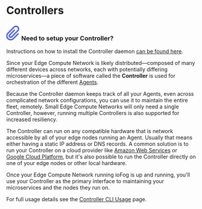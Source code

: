 # Controllers

<aside class="notifications note">
  <h3><img src="/images/icos/ico-note.svg" alt=""> Need to setup your Controller?</h3>
  <p>Instructions on how to install the Controller daemon <a href="../getting-started/setup-your-controllers.html">can be found here</a>.</p>
</aside>

Since your Edge Compute Network is likely distributed—composed of many different devices across networks, each with potentially differing microservices—a piece of software called the **Controller** is used for orchestration of the different [Agents](../agents/overview.html).

Because the Controller daemon keeps track of all your Agents, even across complicated network configurations, you can use it to maintain the entire fleet, remotely. Small Edge Compute Networks will only need a single Controller, however, running multiple Controllers is also supported for increased resiliency.

The Controller can run on any compatible hardware that is network accessible by all of your edge nodes running an Agent. Usually that means either having a static IP address or DNS records. A common solution is to run your Controller on a cloud provider like [Amazon Web Services](https://aws.amazon.com/) or [Google Cloud Platform](https://cloud.google.com/), but it's also possible to run the Controller directly on one of your edge nodes or other local hardware.

Once your Edge Compute Network running ioFog is up and running, you'll use your Controller as the primary interface to maintaining your microservices and the nodes they run on.

For full usage details see the [Controller CLI Usage](cli-usage.html) page.
